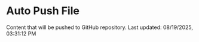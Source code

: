# Auto Push File

Content that will be pushed to GitHub repository.
Last updated: 08/19/2025, 03:31:12 PM